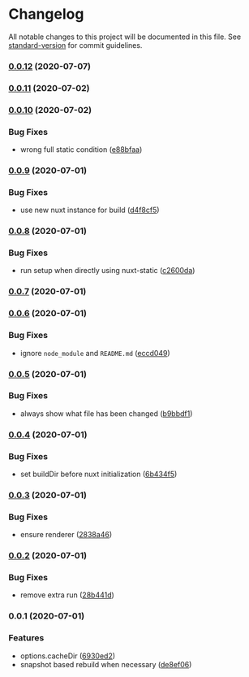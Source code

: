 # Changelog

All notable changes to this project will be documented in this file. See [standard-version](https://github.com/conventional-changelog/standard-version) for commit guidelines.

### [0.0.12](https://github.com/nuxt/static/compare/v0.0.11...v0.0.12) (2020-07-07)

### [0.0.11](https://github.com/nuxt/static/compare/v0.0.10...v0.0.11) (2020-07-02)

### [0.0.10](https://github.com/nuxt/static/compare/v0.0.9...v0.0.10) (2020-07-02)


### Bug Fixes

* wrong full static condition ([e88bfaa](https://github.com/nuxt/static/commit/e88bfaaae39750bd4f6cae609b05971d030db69e))

### [0.0.9](https://github.com/nuxt/static/compare/v0.0.8...v0.0.9) (2020-07-01)


### Bug Fixes

* use new nuxt instance for build ([d4f8cf5](https://github.com/nuxt/static/commit/d4f8cf5fa9405b8151e0290caeaaf09f35974db4))

### [0.0.8](https://github.com/nuxt/static/compare/v0.0.7...v0.0.8) (2020-07-01)


### Bug Fixes

* run setup when directly using nuxt-static ([c2600da](https://github.com/nuxt/static/commit/c2600da9f1e8874173c6f269cc1c708319a628f7))

### [0.0.7](https://github.com/nuxt/static/compare/v0.0.6...v0.0.7) (2020-07-01)

### [0.0.6](https://github.com/nuxt/static/compare/v0.0.5...v0.0.6) (2020-07-01)


### Bug Fixes

* ignore `node_module` and `README.md` ([eccd049](https://github.com/nuxt/static/commit/eccd049b83db14c3d9c6aeecc3de9460f364634f))

### [0.0.5](https://github.com/nuxt/static/compare/v0.0.4...v0.0.5) (2020-07-01)


### Bug Fixes

* always show what file has been changed ([b9bbdf1](https://github.com/nuxt/static/commit/b9bbdf1a435bcb9f67604da814c9656924c28095))

### [0.0.4](https://github.com/nuxt/static/compare/v0.0.3...v0.0.4) (2020-07-01)


### Bug Fixes

* set buildDir before nuxt initialization ([6b434f5](https://github.com/nuxt/static/commit/6b434f5b5fd9c1ffdb1a090f293c3bcf64a717ac))

### [0.0.3](https://github.com/nuxt/static/compare/v0.0.2...v0.0.3) (2020-07-01)


### Bug Fixes

* ensure renderer ([2838a46](https://github.com/nuxt/static/commit/2838a46904e51ad2f9fdb713571eb1f71854d85e))

### [0.0.2](https://github.com/nuxt/static/compare/v0.0.1...v0.0.2) (2020-07-01)


### Bug Fixes

* remove extra run ([28b441d](https://github.com/nuxt/static/commit/28b441dcb733a5ec04a8c1465e0cc451eefc5c85))

### 0.0.1 (2020-07-01)


### Features

* options.cacheDir ([6930ed2](https://github.com/nuxt/static/commit/6930ed27f19eff6604a089ca40fa6d020fe840c9))
* snapshot based rebuild when necessary ([de8ef06](https://github.com/nuxt/static/commit/de8ef066f47adf946b02583cd05cc084294bbab5))
